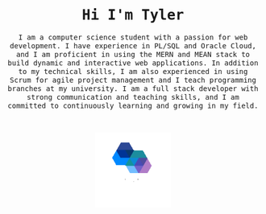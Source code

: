 <h1 align="center">
    <samp> Hi I'm Tyler </samp>
</h1>
<p align="center">
    <samp>
        I am a computer science student with a passion for web development. I have experience in PL/SQL and Oracle Cloud, and I am proficient in using the MERN and MEAN stack to build dynamic and interactive web applications. In addition to my technical skills, I am also experienced in using Scrum for agile project management and I teach programming branches at my university. I am a full stack developer with strong communication and teaching skills, and I am committed to continuously learning and growing in my field.
    </samp>
 </p>
&nbsp;
<p align="center">
    <a href="https://vader-7.github.io/Ty-Works/" target="_blank">
        <img src="https://raw.githubusercontent.com/Vader-7/Vader-7/main/c1f17925d0434b6e86ad5d4a8c13f1f2-2.png" alt="Ty-Works" width="150px" height="150px">
    </a>
</p>

<!---
Vader-7/Vader-7 is a ✨ special ✨ repository because its `README.md` (this file) appears on your GitHub profile.
You can click the Preview link to take a look at your changes.
--->
